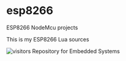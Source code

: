 # esp8266
ESP8266 NodeMcu projects

This is my ESP8266 Lua sources

![visitors](https://visitor-badge.glitch.me/badge?page_id=VladimirBakum.esp8266)
Repository for Embedded Systems
